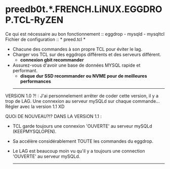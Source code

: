 # preedb0t.*.FRENCH.LiNUX.EGGDROP.TCL-RyZEN #

Ce qui est nécessaire au bon fonctionnement :: eggdrop - mysqld - mysqltcl
Fichier de configuration :: * preed.tcl *

- Chacune des commandes à son propre TCL pour éviter le lag.
- Charger vos TCL sur des eggdrops différents et des serveurs différent.
  - **connexion gbit recommander**
- Assurez-vous d'avoir une base de données MYSQL rapide et performant.
  - **disque dur SSD recommander ou NVME pour de meilleures performances**
  -------------------------------------------------------------------------------------------------------

VERSiON 1.0 ?! : J'ai personnelement arrêter de coder cette version, il y a trop de LAG. Une connexion au serveur mySQLd sur chaque commande... Régler avec la version 1.1 XD

QUOi DE NOUVEAU?!? DANS LA VERSiON 1.1 :

- TCL garde toujours une connexion 'OUVERTE' au serveur mySQLd (KEEPMYSQLOPEN).
- Sa accélère considérablement TOUTE les commandes du eggdrop.
- Le LAG est beaucoup moin vu qu'il y a toujours une connection 'OUVERTE' au serveur mySQLd.

  -------------------------------------------------------------------------------------------------------
